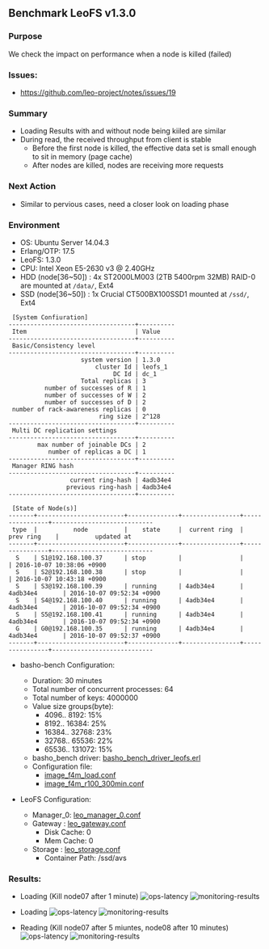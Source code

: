 ## Benchmark LeoFS v1.3.0

### Purpose
We check the impact on performance when a node is killed (failed)

### Issues:
* https://github.com/leo-project/notes/issues/19

### Summary
- Loading Results with and without node being kiiled are similar
- During read, the received throughput from client is stable
    - Before the first node is killed, the effective data set is small enough to sit in memory (page cache)
    - After nodes are killed, nodes are receiving more requests

### Next Action
- Similar to pervious cases, need a closer look on loading phase

### Environment

* OS: Ubuntu Server 14.04.3
* Erlang/OTP: 17.5
* LeoFS: 1.3.0
* CPU: Intel Xeon E5-2630 v3 @ 2.40GHz
* HDD (node[36~50]) : 4x ST2000LM003 (2TB 5400rpm 32MB) RAID-0 are mounted at `/data/`, Ext4
* SSD (node[36~50]) : 1x Crucial CT500BX100SSD1 mounted at `/ssd/`, Ext4

```
 [System Confiuration]
-----------------------------------+----------
 Item                              | Value
-----------------------------------+----------
 Basic/Consistency level
-----------------------------------+----------
                    system version | 1.3.0
                        cluster Id | leofs_1
                             DC Id | dc_1
                    Total replicas | 3
          number of successes of R | 1
          number of successes of W | 2
          number of successes of D | 2
 number of rack-awareness replicas | 0
                         ring size | 2^128
-----------------------------------+----------
 Multi DC replication settings
-----------------------------------+----------
        max number of joinable DCs | 2
           number of replicas a DC | 1
-----------------------------------+----------
 Manager RING hash
-----------------------------------+----------
                 current ring-hash | 4adb34e4
                previous ring-hash | 4adb34e4
-----------------------------------+----------

 [State of Node(s)]
-------+------------------------+--------------+----------------+----------------+----------------------------
 type  |          node          |    state     |  current ring  |   prev ring    |          updated at
-------+------------------------+--------------+----------------+----------------+----------------------------
  S    | S1@192.168.100.37      | stop         |                |                | 2016-10-07 10:38:06 +0900
  S    | S2@192.168.100.38      | stop         |                |                | 2016-10-07 10:43:18 +0900
  S    | S3@192.168.100.39      | running      | 4adb34e4       | 4adb34e4       | 2016-10-07 09:52:34 +0900
  S    | S4@192.168.100.40      | running      | 4adb34e4       | 4adb34e4       | 2016-10-07 09:52:34 +0900
  S    | S5@192.168.100.41      | running      | 4adb34e4       | 4adb34e4       | 2016-10-07 09:52:34 +0900
  G    | G0@192.168.100.35      | running      | 4adb34e4       | 4adb34e4       | 2016-10-07 09:52:37 +0900
-------+------------------------+--------------+----------------+----------------+----------------------------

```

* basho-bench Configuration:
    * Duration: 30 minutes
    * Total number of concurrent processes: 64
    * Total number of keys: 4000000
    * Value size groups(byte):
        *    4096..   8192: 15%
        *    8192..  16384: 25%
        *   16384..  32768: 23%
        *   32768..  65536: 22%
        *   65536.. 131072: 15%
    * basho_bench driver: [basho_bench_driver_leofs.erl](https://github.com/leo-project/basho_bench/blob/master/src/basho_bench_driver_leofs.erl)
    * Configuration file: 
        * [image_f4m_load.conf](load/image_f4m_load.conf)
        * [image_f4m_r100_300min.conf](read_kill/image_f4m_r100_300min.conf)

* LeoFS Configuration:
    * Manager_0: [leo_manager_0.conf](conf/G0/leo_manager.conf)
    * Gateway  : [leo_gateway.conf](conf/G0/leo_gateway.conf)
        * Disk Cache: 0
        * Mem Cache:  0
    * Storage  : [leo_storage.conf](conf/S0/leo_storage.conf)
        * Container Path: /ssd/avs

### Results:
* Loading (Kill node07 after 1 minute)
    ![ops-latency](load_kill/summary.png)
    ![monitoring-results](grafana_load_kill.png)

* Loading
    ![ops-latency](load/summary.png)
    ![monitoring-results](grafana_load.png)

* Reading (Kill node07 after 5 miuntes, node08 after 10 minutes)
    ![ops-latency](read_kill/summary.png)
    ![monitoring-results](grafana_read_kill.png)

